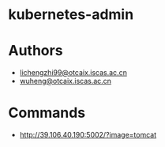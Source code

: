 # kubernetes-admin

# Authors

- lichengzhi99@otcaix.iscas.ac.cn
- wuheng@otcaix.iscas.ac.cn

# Commands

- http://39.106.40.190:5002/?image=tomcat
